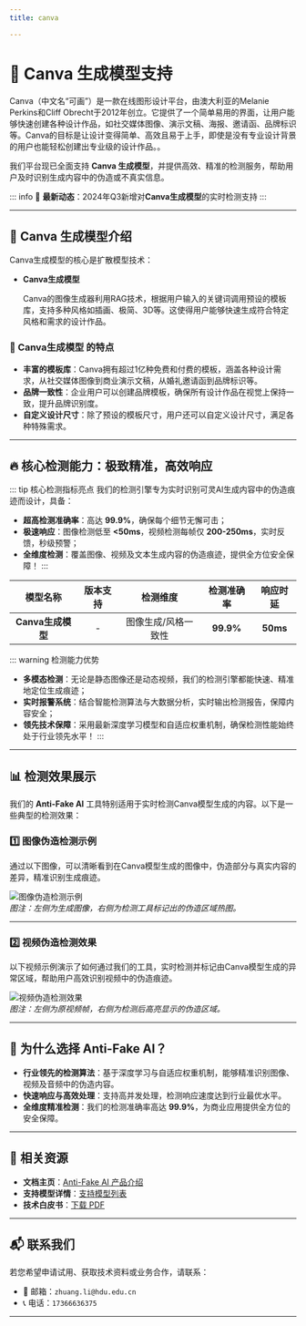 ```yaml
---
title: canva

---
```


# 🚀 Canva 生成模型支持

Canva（中文名“可画”）是一款在线图形设计平台，由澳大利亚的Melanie Perkins和Cliff Obrecht于2012年创立。它提供了一个简单易用的界面，让用户能够快速创建各种设计作品，如社交媒体图像、演示文稿、海报、邀请函、品牌标识等。Canva的目标是让设计变得简单、高效且易于上手，即使是没有专业设计背景的用户也能轻松创建出专业级的设计作品。。

我们平台现已全面支持 **Canva 生成模型**，并提供高效、精准的检测服务，帮助用户及时识别生成内容中的伪造或不真实信息。

::: info
📢 **最新动态**：2024年Q3新增对**Canva生成模型**的实时检测支持
:::

---

## 🌟 Canva 生成模型介绍

Canva生成模型的核心是扩散模型技术：

- **Canva生成模型**  

  Canva的图像生成器利用RAG技术，根据用户输入的关键词调用预设的模板库，支持多种风格如插画、极简、3D等。这使得用户能够快速生成符合特定风格和需求的设计作品。


### 🎨 Canva生成模型 的特点

- **丰富的模板库**：Canva拥有超过1亿种免费和付费的模板，涵盖各种设计需求，从社交媒体图像到商业演示文稿，从婚礼邀请函到品牌标识等。
- **品牌一致性**：企业用户可以创建品牌模板，确保所有设计作品在视觉上保持一致，提升品牌识别度。
- **自定义设计尺寸**：除了预设的模板尺寸，用户还可以自定义设计尺寸，满足各种特殊需求。

---

## 🔥 核心检测能力：极致精准，高效响应

::: tip 核心检测指标亮点
我们的检测引擎专为实时识别可灵AI生成内容中的伪造痕迹而设计，具备：

- **超高检测准确率**：高达 **99.9%**，确保每个细节无懈可击；
- **极速响应**：图像检测低至 **<50ms**，视频检测每帧仅 **200-250ms**，实时反馈，秒级预警；
- **全维度检测**：覆盖图像、视频及文本生成内容的伪造痕迹，提供全方位安全保障！
  :::

|     模型名称      | 版本支持 |      检测维度       | 检测准确率 | 响应时延 |
| :---------------: | :------: | :-----------------: | :--------: | :------: |
| **Canva生成模型** |    -     | 图像生成/风格一致性 | **99.9%**  | **50ms** |

::: warning 检测能力优势

- **多模态检测**：无论是静态图像还是动态视频，我们的检测引擎都能快速、精准地定位生成痕迹；
- **实时报警系统**：结合智能检测算法与大数据分析，实时输出检测报告，保障内容安全；
- **领先技术保障**：采用最新深度学习模型和自适应权重机制，确保检测性能始终处于行业领先水平！
  :::

---

## 📊 检测效果展示

我们的 **Anti-Fake AI** 工具特别适用于实时检测Canva模型生成的内容。以下是一些典型的检测效果：

### 1️⃣ **图像伪造检测示例**

通过以下图像，可以清晰看到在Canva模型生成的图像中，伪造部分与真实内容的差异，精准识别生成痕迹。

![图像伪造检测示例](https://yourdomain.com/path/to/image-example.jpg)  
*图注：左侧为生成图像，右侧为检测工具标记出的伪造区域热图。*

---

### 2️⃣ **视频伪造检测效果**

以下视频示例演示了如何通过我们的工具，实时检测并标记由Canva模型生成的异常区域，帮助用户高效识别视频中的伪造痕迹。

![视频伪造检测效果](https://yourdomain.com/path/to/video-example.jpg)  
*图注：左侧为原视频帧，右侧为检测后高亮显示的伪造区域。*

---

## 💼 为什么选择 Anti-Fake AI？

- **行业领先的检测算法**：基于深度学习与自适应权重机制，能够精准识别图像、视频及音频中的伪造内容。  
- **快速响应与高效处理**：支持高并发处理，检测响应速度达到行业最优水平。  
- **全维度精准检测**：我们的检测准确率高达 **99.9%**，为商业应用提供全方位的安全保障。

---

## 🔗 相关资源

- **文档主页**：[Anti-Fake AI 产品介绍](../quick_start/brief.md)
- **支持模型详情**：[支持模型列表](./overview.md)
- **技术白皮书**：[下载 PDF](https://yourdomain.com/whitepaper.pdf)

---

## 📬 联系我们

若您希望申请试用、获取技术资料或业务合作，请联系：

- 📧 邮箱：`zhuang.li@hdu.edu.cn`   
- 📞 电话：`17366636375`

---